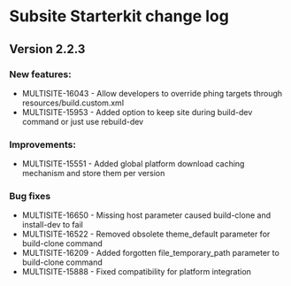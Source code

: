 # Subsite Starterkit change log

## Version 2.2.3

### New features:
  * MULTISITE-16043 - Allow developers to override phing targets through resources/build.custom.xml
  * MULTISITE-15953 - Added option to keep site during build-dev command or just use rebuild-dev

### Improvements:
  * MULTISITE-15551 - Added global platform download caching mechanism and store them per version

### Bug fixes
  * MULTISITE-16650 - Missing host parameter caused build-clone and install-dev to fail
  * MULTISITE-16522 - Removed obsolete theme_default parameter for build-clone command
  * MULTISITE-16209 - Added forgotten file_temporary_path parameter to build-clone command
  * MULTISITE-15888 - Fixed compatibility for platform integration
 

